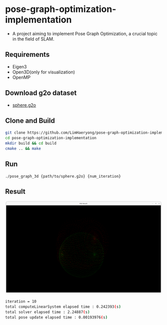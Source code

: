 # pose-graph-optimization-implementation
- A project aiming to implement Pose Graph Optimization, a crucial topic in the field of SLAM.

## Requirements
- Eigen3
- Open3D(only for visualization)
- OpenMP

## Download g2o dataset
- [sphere.g2o](https://github.com/gaoxiang12/slambook2/blob/master/ch10/sphere.g2o)

## Clone and Build
```bash
git clone https://github.com/LimHaeryong/pose-graph-optimization-implementation.git
cd pose-graph-optimization-implementation
mkdir build && cd build
cmake .. && make
```

## Run
```
./pose_graph_3d {path/to/sphere.g2o} {num_iteration}
```

## Result

![](./data/result.png)

```bash
iteration = 10
total computeLinearSystem elapsed time : 0.242393(s)
total solver elapsed time : 2.24887(s)
total pose update elapsed time : 0.00193976(s)
```